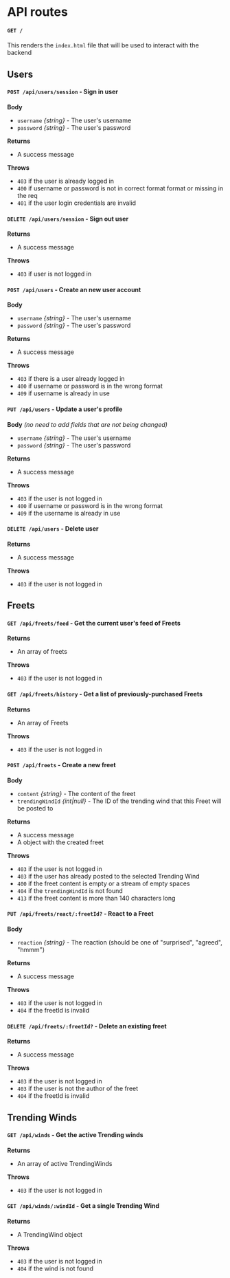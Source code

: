 # API routes

#### `GET /`

This renders the `index.html` file that will be used to interact with the backend

## Users

#### `POST /api/users/session` - Sign in user

**Body**

- `username` _{string}_ - The user's username
- `password` _{string}_ - The user's password

**Returns**

- A success message

**Throws**

- `403` if the user is already logged in
- `400` if username or password is not in correct format format or missing in the req
- `401` if the user login credentials are invalid

#### `DELETE /api/users/session` - Sign out user

**Returns**

- A success message

**Throws**

- `403` if user is not logged in

#### `POST /api/users` - Create an new user account

**Body**

- `username` _{string}_ - The user's username
- `password` _{string}_ - The user's password

**Returns**

- A success message

**Throws**

- `403` if there is a user already logged in
- `400` if username or password is in the wrong format
- `409` if username is already in use

#### `PUT /api/users` - Update a user's profile

**Body** _(no need to add fields that are not being changed)_

- `username` _{string}_ - The user's username
- `password` _{string}_ - The user's password

**Returns**

- A success message

**Throws**

- `403` if the user is not logged in
- `400` if username or password is in the wrong format
- `409` if the username is already in use

#### `DELETE /api/users` - Delete user

**Returns**

- A success message

**Throws**

- `403` if the user is not logged in


## Freets

#### `GET /api/freets/feed` - Get the current user's feed of Freets

**Returns**
- An array of freets

**Throws**

- `403` if the user is not logged in

#### `GET /api/freets/history` - Get a list of previously-purchased Freets

**Returns**
- An array of Freets

**Throws**

- `403` if the user is not logged in

#### `POST /api/freets` - Create a new freet

**Body**

- `content` _{string}_ - The content of the freet
- `trendingWindId` _{int|null}_ - The ID of the trending wind that this Freet will be posted to

**Returns**

- A success message
- A object with the created freet

**Throws**

- `403` if the user is not logged in
- `403` if the user has already posted to the selected Trending Wind
- `400` if the freet content is empty or a stream of empty spaces
- `404` if the `trendingWindId` is not found
- `413` if the freet content is more than 140 characters long

#### `PUT /api/freets/react/:freetId?` - React to a Freet

**Body**

- `reaction` _{string}_ - The reaction (should be one of "surprised", "agreed", "hmmm")

**Returns**

- A success message

**Throws**

- `403` if the user is not logged in
- `404` if the freetId is invalid

#### `DELETE /api/freets/:freetId?` - Delete an existing freet

**Returns**

- A success message

**Throws**

- `403` if the user is not logged in
- `403` if the user is not the author of the freet
- `404` if the freetId is invalid

## Trending Winds

#### `GET /api/winds` - Get the active Trending winds

**Returns**
- An array of active TrendingWinds 

**Throws**

- `403` if the user is not logged in

#### `GET /api/winds/:windId` - Get a single Trending Wind

**Returns**
- A TrendingWind object

**Throws**

- `403` if the user is not logged in
- `404` if the wind is not found
